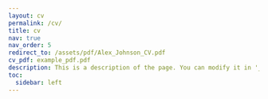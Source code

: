 ```yaml
---
layout: cv
permalink: /cv/
title: cv
nav: true
nav_order: 5
redirect_to: /assets/pdf/Alex_Johnson_CV.pdf
cv_pdf: example_pdf.pdf
description: This is a description of the page. You can modify it in '_pages/cv.md'. You can also change or remove the top pdf download button.
toc:
  sidebar: left
---
```

